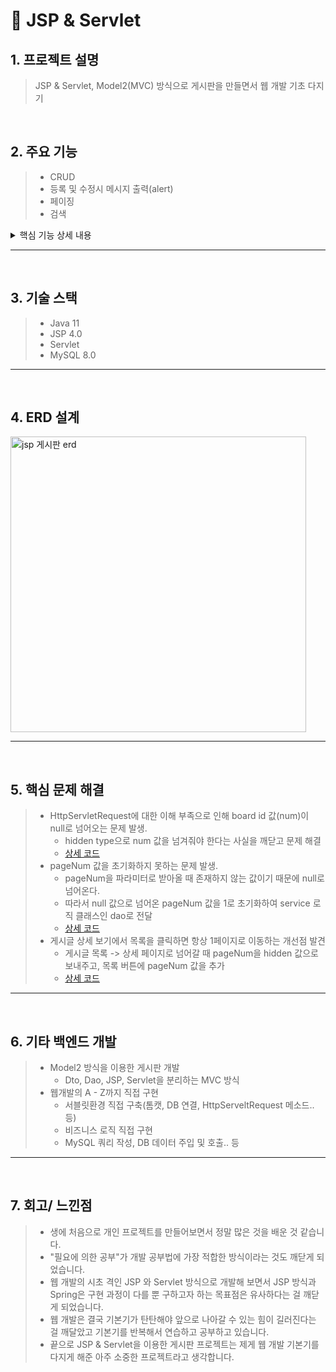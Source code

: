 # 📌 JSP & Servlet

## 1. 프로젝트 설명
> JSP & Servlet, Model2(MVC) 방식으로 게시판을 만들면서 웹 개발 기초 다지기

</br>

## 2. 주요 기능
> - CRUD
> - 등록 및 수정시 메시지 출력(alert)
> - 페이징
> - 검색
<details>
  <summary>핵심 기능 상세 내용</summary>
  ✔️ dao를 이용한 service 로직 분리
  <a href="https://github.com/ksungsu/NewJSP/blob/main/NewJSP/src/main/java/dao/BoardDao.java"> 📌 코드 확인</a>
</details>

* * *

</br>

## 3. 기술 스택
> - Java 11
> - JSP 4.0
> - Servlet 
> - MySQL 8.0

* * *

</br>

## 4. ERD 설계
<img width="473" alt="jsp 게시판 erd" src="https://user-images.githubusercontent.com/90013342/209227060-fa40bbc8-534b-4e07-b9c6-c9f8faba7be4.png">

* * *

</br>

## 5. 핵심 문제 해결
> - HttpServletRequest에 대한 이해 부족으로 인해 board id 값(num)이 null로 넘어오는 문제 발생.
>   - hidden type으로 num 값을 넘겨줘야 한다는 사실을 깨닫고 문제 해결
>   - [상세 코드](https://github.com/ksungsu/NewJSP/blob/4834392fde7e6ae998e1902210b25d25847c4b72/NewJSP/src/main/webapp/boardRead.jsp#L37)
> - pageNum 값을 초기화하지 못하는 문제 발생.
>   - pageNum을 파라미터로 받아올 때 존재하지 않는 값이기 때문에 null로 넘어온다. 
>   - 따라서 null 값으로 넘어온 pageNum 값을 1로 초기화하여 service 로직 클래스인 dao로 전달
>   - [상세 코드](https://github.com/ksungsu/NewJSP/blob/20715798a86b01a80032008dc579afe6da8d9182/NewJSP/src/main/webapp/boardList.jsp#L42)
> - 게시글 상세 보기에서 목록을 클릭하면 항상 1페이지로 이동하는 개선점 발견
>   -  게시글 목록 -> 상세 페이지로 넘어갈 때 pageNum을 hidden 값으로 보내주고, 목록 버튼에 pageNum 값을 추가
>   - [상세 코드](https://github.com/ksungsu/NewJSP/blob/79b542389b2182c011cce52d7cdc40732de7b85e/NewJSP/src/main/webapp/boardList.jsp#L66)

* * *

</br>

## 6. 기타 백엔드 개발
> - Model2 방식을 이용한 게시판 개발
>   - Dto, Dao, JSP, Servlet을 분리하는 MVC 방식
> - 웹개발의 A - Z까지 직접 구현
>   - 서블릿환경 직접 구축(톰캣, DB 연결, HttpServeltRequest 메소드.. 등)
>   - 비즈니스 로직 직접 구현
>   - MySQL 쿼리 작성, DB 데이터 주입 및 호출.. 등
 

* * *

</br>

## 7. 회고/ 느낀점
> - 생에 처음으로 개인 프로젝트를 만들어보면서 정말 많은 것을 배운 것 같습니다. 
> - "필요에 의한 공부"가 개발 공부법에 가장 적합한 방식이라는 것도 깨닫게 되었습니다.
> - 웹 개발의 시초 격인 JSP 와 Servlet 방식으로 개발해 보면서 JSP 방식과 Spring은 구현 과정이 다를 뿐 구하고자 하는 목표점은 유사하다는 걸 깨닫게 되었습니다. 
> - 웹 개발은 결국 기본기가 탄탄해야 앞으로 나아갈 수 있는 힘이 길러진다는 걸 깨달았고 기본기를 반복해서 연습하고 공부하고 있습니다. 
> - 끝으로 JSP & Servlet을 이용한 게시판 프로젝트는 제게 웹 개발 기본기를 다지게 해준 아주 소중한 프로젝트라고 생각합니다.
